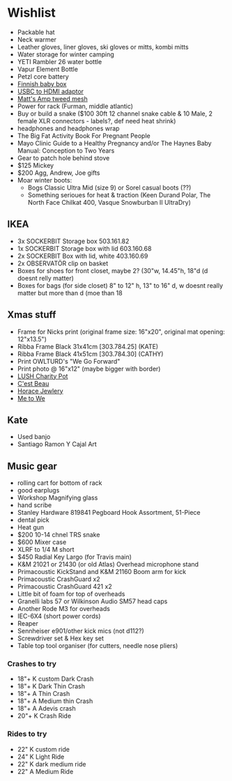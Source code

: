 # Wishlist

- Packable hat
- Neck warmer
- Leather gloves, liner gloves, ski gloves or mitts, kombi mitts
- Water storage for winter camping
- YETI Rambler 26 water bottle
- Vapur Element Bottle
- Petzl core battery
- [Finnish baby box](https://www.finnishbabybox.com/en/)
- [USBC to HDMI adaptor](https://www.amazon.ca/Adaptor%EF%BC%8C-Multiport-Charging-ChromeBook-Converter/dp/B07G82ZW1D/)
- [Matt's Amp tweed mesh](https://nextgenguitars.ca/categories/cab-case-parts/grill-cloth-piping.html)
- Power for rack (Furman, middle atlantic)
- Buy or build a snake ($100 30ft 12 channel snake cable & 10 Male, 2 female XLR connectors - labels?, def need heat shrink)
- headphones and headphones wrap
- The Big Fat Activity Book For Pregnant People
- Mayo Clinic Guide to a Healthy Pregnancy and/or The Haynes Baby Manual: Conception to Two Years
- Gear to patch hole behind stove
- $125 Mickey
- $200 Agg, Andrew, Joe gifts
- Moar winter boots:
  - Bogs Classic Ultra Mid (size 9) or Sorel casual boots (??)
  - Something serioues for heat & traction (Keen Durand Polar, The North Face Chilkat 400, Vasque Snowburban II UltraDry)

## IKEA

- 3x SOCKERBIT Storage box 503.161.82
- 1x SOCKERBIT Storage box with lid 603.160.68
- 2x SOCKERBIT Box with lid, white 403.160.69
- 2x OBSERVATÖR clip on basket
- Boxes for shoes for front closet, maybe 2? (30"w, 14.45"h, 18"d (d doesnt relly matter)
- Boxes for bags (for side closet) 8" to 12" h, 13" to 16" d, w doesnt really matter but more than d (moe than 18

## Xmas stuff

- Frame for Nicks print (original frame size: 16"x20", original mat opening: 12"x13.5")
- Ribba Frame Black 31x41cm [303.784.25] (KATE)
- Ribba Frame Black 41x51cm [303.784.30] (CATHY)
- Print OWLTURD's "We Go Forward"
- Print photo @ 16"x12" (maybe bigger with border)
- [LUSH Charity Pot](https://www.lush.ca/en/body/body-lotions/charity-pot/9999905236.html)
- [C'est Beau](https://cestbeau.co/en/)
- [Horace Jewlery](https://horacejewelry.com/)
- [Me to We](https://shop.metowe.com/)

## Kate

- Used banjo
- Santiago Ramon Y Cajal Art

## Music gear

- rolling cart for bottom of rack
- good earplugs
- Workshop Magnifying glass
- hand scribe
- Stanley Hardware 819841 Pegboard Hook Assortment, 51-Piece
- dental pick
- Heat gun
- $200 10-14 chnel TRS snake
- $600 Mixer case
- XLRF to 1/4 M short
- $450 Radial Key Largo (for Travis main)
- K&M 21021 or 21430 (or old Atlas) Overhead microphone stand
- Primacoustic KickStand and K&M 21160 Boom arm for kick
- Primacoustic CrashGuard x2
- Primacoustic CrashGuard 421 x2
- Little bit of foam for top of overheads
- Granelli labs 57 or Wilkinson Audio SM57 head caps
- Another Rode M3 for overheads
- IEC-6X4 (short power cords)
- Reaper
- Sennheiser e901/other kick mics (not d112?)
- Screwdriver set & Hex key set
- Table top tool organiser (for cutters, needle nose pliers)

### Crashes to try

- 18"+ K custom Dark Crash
- 18"+ K Dark Thin Crash
- 18"+ A Thin Crash
- 18"+ A Medium thin Crash
- 18"+ A Adevis crash
- 20"+ K Crash Ride

### Rides to try

- 22" K custom ride
- 24" K Light Ride
- 22" K dark medium ride
- 22" A Medium Ride
